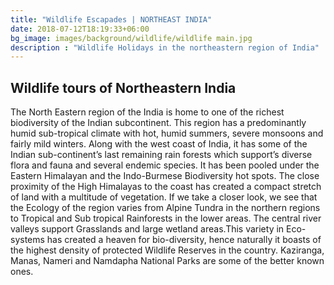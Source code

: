 ```yaml
---
title: "Wildlife Escapades | NORTHEAST INDIA"
date: 2018-07-12T18:19:33+06:00
bg_image: images/background/wildlife/wildlife main.jpg
description : "Wildlife Holidays in the northeastern region of India"
---
```


## Wildlife tours of Northeastern India

The North Eastern region of the India  is home to one of the richest biodiversity of the Indian subcontinent. This region has a predominantly humid sub-tropical climate with hot, humid summers, severe monsoons and fairly mild winters. Along with the west coast of India, it has some of the Indian sub-continent’s last remaining rain forests which support’s diverse flora and fauna and several endemic species. It has been pooled under the Eastern Himalayan and the Indo-Burmese Biodiversity hot spots. The close proximity of the High Himalayas to the coast has created a compact stretch of land with a multitude of vegetation. If we take a closer look, we see that the Ecology of the region varies from Alpine Tundra in the northern regions to Tropical and Sub tropical Rainforests in the lower areas. The central river valleys support Grasslands and large wetland areas.This variety in Eco-systems has created a heaven for bio-diversity, hence naturally it boasts of the highest density of protected Wildlife Reserves in the country. Kaziranga, Manas, Nameri and Namdapha National Parks are some of the better known ones. 